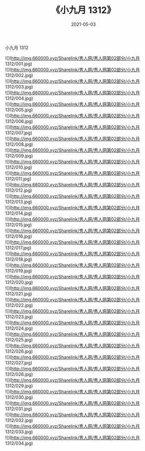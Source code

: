 ﻿---
layout: post
title:  《小九月 1312》
date:   2021-05-03
img: http://img.660000.xyz/Sharelink/秀人网/秀人网第02部分/小九月 1312/000.jpg
categories: [美女, 清纯, 唯美]
---

小九月 1312

  ![](http://img.660000.xyz/Sharelink/秀人网/秀人网第02部分/小九月 1312/001.jpg) <br> ![](http://img.660000.xyz/Sharelink/秀人网/秀人网第02部分/小九月 1312/002.jpg) <br> ![](http://img.660000.xyz/Sharelink/秀人网/秀人网第02部分/小九月 1312/003.jpg) <br> ![](http://img.660000.xyz/Sharelink/秀人网/秀人网第02部分/小九月 1312/004.jpg) <br> ![](http://img.660000.xyz/Sharelink/秀人网/秀人网第02部分/小九月 1312/005.jpg) <br> ![](http://img.660000.xyz/Sharelink/秀人网/秀人网第02部分/小九月 1312/006.jpg) <br> ![](http://img.660000.xyz/Sharelink/秀人网/秀人网第02部分/小九月 1312/007.jpg) <br> ![](http://img.660000.xyz/Sharelink/秀人网/秀人网第02部分/小九月 1312/008.jpg) <br> ![](http://img.660000.xyz/Sharelink/秀人网/秀人网第02部分/小九月 1312/009.jpg) <br> ![](http://img.660000.xyz/Sharelink/秀人网/秀人网第02部分/小九月 1312/010.jpg) <br> ![](http://img.660000.xyz/Sharelink/秀人网/秀人网第02部分/小九月 1312/011.jpg) <br> ![](http://img.660000.xyz/Sharelink/秀人网/秀人网第02部分/小九月 1312/012.jpg) <br> ![](http://img.660000.xyz/Sharelink/秀人网/秀人网第02部分/小九月 1312/013.jpg) <br> ![](http://img.660000.xyz/Sharelink/秀人网/秀人网第02部分/小九月 1312/014.jpg) <br> ![](http://img.660000.xyz/Sharelink/秀人网/秀人网第02部分/小九月 1312/015.jpg) <br> ![](http://img.660000.xyz/Sharelink/秀人网/秀人网第02部分/小九月 1312/016.jpg) <br> ![](http://img.660000.xyz/Sharelink/秀人网/秀人网第02部分/小九月 1312/017.jpg) <br> ![](http://img.660000.xyz/Sharelink/秀人网/秀人网第02部分/小九月 1312/018.jpg) <br> ![](http://img.660000.xyz/Sharelink/秀人网/秀人网第02部分/小九月 1312/019.jpg) <br> ![](http://img.660000.xyz/Sharelink/秀人网/秀人网第02部分/小九月 1312/020.jpg) <br> ![](http://img.660000.xyz/Sharelink/秀人网/秀人网第02部分/小九月 1312/021.jpg) <br> ![](http://img.660000.xyz/Sharelink/秀人网/秀人网第02部分/小九月 1312/022.jpg) <br> ![](http://img.660000.xyz/Sharelink/秀人网/秀人网第02部分/小九月 1312/023.jpg) <br> ![](http://img.660000.xyz/Sharelink/秀人网/秀人网第02部分/小九月 1312/024.jpg) <br> ![](http://img.660000.xyz/Sharelink/秀人网/秀人网第02部分/小九月 1312/025.jpg) <br> ![](http://img.660000.xyz/Sharelink/秀人网/秀人网第02部分/小九月 1312/026.jpg) <br> ![](http://img.660000.xyz/Sharelink/秀人网/秀人网第02部分/小九月 1312/027.jpg) <br> ![](http://img.660000.xyz/Sharelink/秀人网/秀人网第02部分/小九月 1312/028.jpg) <br> ![](http://img.660000.xyz/Sharelink/秀人网/秀人网第02部分/小九月 1312/029.jpg) <br> ![](http://img.660000.xyz/Sharelink/秀人网/秀人网第02部分/小九月 1312/030.jpg) <br> ![](http://img.660000.xyz/Sharelink/秀人网/秀人网第02部分/小九月 1312/031.jpg) <br> ![](http://img.660000.xyz/Sharelink/秀人网/秀人网第02部分/小九月 1312/032.jpg) <br> ![](http://img.660000.xyz/Sharelink/秀人网/秀人网第02部分/小九月 1312/033.jpg) <br> ![](http://img.660000.xyz/Sharelink/秀人网/秀人网第02部分/小九月 1312/034.jpg) <br>